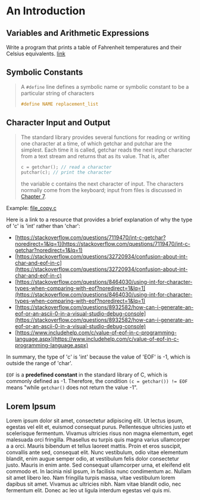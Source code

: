 # An Introduction

## Variables and Arithmetic Expressions

Write a program that prints a table of Fahrenheit temperatures and their Celsius equivalents. [link](print_temperature.c)

## Symbolic Constants

>A `#define` line defines a symbolic name or symbolic constant to be a particular string of characters
>
>```c
>#define NAME replacement_list
>```
>

## Character Input and Output

>The standard library provides several functions for reading or writing one character at a time,
>of which getchar and putchar are the simplest. Each time it is called, getchar reads the
>next input character from a text stream and returns that as its value. That is, after
>
>```c
>c = getchar(); // read a character
>putchar(c); // print the character
>```
>
>the variable c contains the next character of input. The characters normally come from the
>keyboard; input from files is discussed in [Chapter 7](https://kremlin.cc/k&r.pdf).

Example: [file_copy.c](file_copy.c)

Here is a link to a resource that provides a brief explanation of why the type of 'c' is 'int' rather than 'char':

- [https://stackoverflow.com/questions/7119470/int-c-getchar?noredirect=1&lq=1](https://stackoverflow.com/questions/7119470/int-c-getchar?noredirect=1&lq=1)
- [https://stackoverflow.com/questions/32720934/confusion-about-int-char-and-eof-in-c](https://stackoverflow.com/questions/32720934/confusion-about-int-char-and-eof-in-c)
- [https://stackoverflow.com/questions/8464030/using-int-for-character-types-when-comparing-with-eof?noredirect=1&lq=1](https://stackoverflow.com/questions/8464030/using-int-for-character-types-when-comparing-with-eof?noredirect=1&lq=1)
- [https://stackoverflow.com/questions/8932582/how-can-i-generate-an-eof-or-an-ascii-0-in-a-visual-studio-debug-console](https://stackoverflow.com/questions/8932582/how-can-i-generate-an-eof-or-an-ascii-0-in-a-visual-studio-debug-console)
- [https://www.includehelp.com/c/value-of-eof-in-c-programming-language.aspx](https://www.includehelp.com/c/value-of-eof-in-c-programming-language.aspx)

In summary, the type of 'c' is 'int' because the value of 'EOF' is -1, which is outside the range of 'char'.

`EOF` is a **predefined constant** in the standard library of C, which is commonly defined as -1. Therefore, the condition `(c = getchar()) != EOF` means "while `getchar()` does not return the value -1".

## Lorem Ipsum

Lorem ipsum dolor sit amet, consectetur adipiscing elit. Ut lectus ipsum, egestas vel elit et, euismod consequat purus. Pellentesque ultricies justo et scelerisque fermentum. Vivamus ultricies risus non magna elementum, eget malesuada orci fringilla. Phasellus eu turpis quis magna varius ullamcorper a a orci. Mauris bibendum et tellus laoreet mattis. Proin et eros suscipit, convallis ante sed, consequat elit. Nunc vestibulum, odio vitae elementum blandit, enim augue semper odio, at vestibulum felis dolor consectetur justo. Mauris in enim ante. Sed consequat ullamcorper urna, et eleifend elit commodo et. In lacinia nisl ipsum, in facilisis nunc condimentum ac. Nullam sit amet libero leo. Nam fringilla turpis massa, vitae vestibulum lorem dapibus sit amet. Vivamus ac ultricies nibh. Nam vitae blandit odio, nec fermentum elit. Donec ac leo ut ligula interdum egestas vel quis mi.

